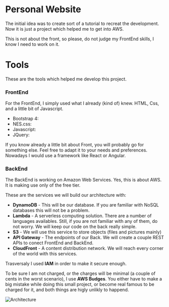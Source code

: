 # Personal Website

The initial idea was to create sort of a tutorial to recreat the development. Now it is just a project which helped me to get into AWS.

This is not about the front, so please, do not judge my FrontEnd skills, I know I need to work on it.

# Tools
These are the tools which helped me develop this project.
### FrontEnd
For the FrontEnd, I simply used what I already (kind of) knew. HTML, Css, and a little bit of Javascript. 
 - Bootstrap 4:
 - NES.css:
 - Javascript:
 - JQuery:

If you know already a little bit about Front, you will probably go for something else. Feel free to adapt it to your needs and preferences. Nowadays I would use a framework like React or Angular. 

### BackEnd

The BackEnd is working on Amazon Web Services. Yes, this is about AWS. It is making use only of the free tier.  

These are the services we will build our architecture with:
- **DynamoDB** - This will be our database. If you are familiar with NoSQL databases this will not be a problem. 
- **Lambda** - A serverless computing solution. There are a number of languages availables. Still, if you are not familiar with any of them, do not worry. We will keep our code on the back really simple. 
- **S3** - We will use this service to store objects (files and pictures mainly)
- **API Gateway** - The endpoints of our Back. We will create a couple REST APIs to conect FrontEnd and BackEnd. 
- **CloudFront** - A content distribution network. We will reach every corner of the world with this services. 

Trasversaly I used **IAM** in order to make it secure enough. 

To be sure I am not charged, or the charges will be minimal (a couple of cents in the worst scenario), I use **AWS Budges**. You either have to make a big mistake while doing this small project, or become real famous to be charged for it, and both things are higly unlikly to happend.

![Architecture](https://github.com/Cdelgado23/OPENCV-CVHandler/blob/master/CV_Page_Diagram-Final%20Architecture.png)
